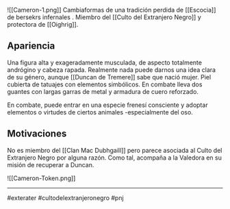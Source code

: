 ![[Cameron-1.png]]
Cambiaformas de una tradición perdida de [[Escocia]] de bersekrs infernales . Miembro del [[Culto del Extranjero Negro]] y protectora de [[Oighrig]]. 

## Apariencia 
Una figura alta y exageradamente musculada, de aspecto totalmente andrógino y cabeza rapada. Realmente nada puede darnos una idea clara de su género, aunque [[Duncan de Tremere]] sabe que nació mujer. Piel cubierta de tatuajes con elementos simbólicos. En combate lleva dos guantes con largas garras de metal y armadura de cuero reforzado.

En combate,  puede entrar en una especie frenesí consciente y adoptar elementos o virtudes de ciertos animales -especialmente del oso. 

## Motivaciones
No es miembro del [[Clan Mac Dubhgaill]] pero parece asociada al Culto del Extranjero Negro por alguna razón. Como tal, acompaña a la Valedora en su misión de recuperar a Duncan.

![[Cameron-Token.png]]

---
#exterater #cultodelextranjeronegro #pnj 